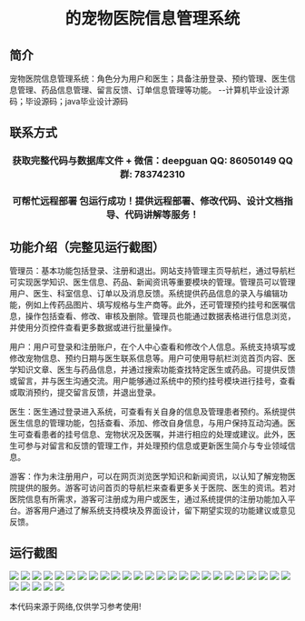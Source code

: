 <p><h1 align="center">的宠物医院信息管理系统</h1></p>

## 简介
宠物医院信息管理系统：角色分为用户和医生；具备注册登录、预约管理、医生信息管理、药品信息管理、留言反馈、订单信息管理等功能。    --计算机毕业设计源码；毕设源码；java毕业设计源码


## 联系方式
<p><h3 align="center">获取完整代码与数据库文件 + 微信：deepguan QQ: 86050149 QQ群: 783742310</h3></p>
<p><h3 align="center">可帮忙远程部署 包运行成功！提供远程部署、修改代码、设计文档指导、代码讲解等服务！</h3></p>

## 功能介绍（完整见运行截图）
管理员：基本功能包括登录、注册和退出。网站支持管理主页导航栏，通过导航栏可实现医学知识、医生信息、药品、新闻资讯等重要模块的管理。管理员可以管理用户、医生、科室信息、订单以及消息反馈。系统提供药品信息的录入与编辑功能，例如上传药品图片、填写规格与生产商等。此外，还可管理预约挂号和医嘱信息，操作包括查看、修改、审核及删除。管理员也能通过数据表格进行信息浏览，并使用分页控件查看更多数据或进行批量操作。

用户：用户可登录和注册账户，在个人中心查看和修改个人信息。系统支持填写或修改宠物信息、预约日期与医生联系信息等。用户可使用导航栏浏览首页内容、医学知识文章、医生与药品信息，并通过搜索功能查找特定医生或药品。可提供反馈或留言，并与医生沟通交流。用户能够通过系统中的预约挂号模块进行挂号，查看或取消预约，提交留言反馈，并退出登录。

医生：医生通过登录进入系统，可查看有关自身的信息及管理患者预约。系统提供医生信息的管理功能，包括查看、添加、修改自身信息，与用户保持互动沟通。医生可查看患者的挂号信息、宠物状况及医嘱，并进行相应的处理或建议。此外，医生可参与对留言和反馈的管理工作，并处理预约信息或更新医生简介与专业领域信息。

游客：作为未注册用户，可以在网页浏览医学知识和新闻资讯，以认知了解宠物医院提供的服务。游客可访问首页的导航栏来查看更多关于医院、医生的资讯。若对医院信息有所需求，游客可注册成为用户或医生，通过系统提供的注册功能加入平台。游客用户通过了解系统支持模块及界面设计，留下期望实现的功能建议或意见反馈。


## 运行截图
![](https://bs-1329754181.cos.ap-shanghai.myqcloud.com/ssm/PetHospitalInformationManagementSystem/img/001.jpg)
![](https://bs-1329754181.cos.ap-shanghai.myqcloud.com/ssm/PetHospitalInformationManagementSystem/img/002.jpg)
![](https://bs-1329754181.cos.ap-shanghai.myqcloud.com/ssm/PetHospitalInformationManagementSystem/img/003.jpg)
![](https://bs-1329754181.cos.ap-shanghai.myqcloud.com/ssm/PetHospitalInformationManagementSystem/img/004.jpg)
![](https://bs-1329754181.cos.ap-shanghai.myqcloud.com/ssm/PetHospitalInformationManagementSystem/img/005.jpg)
![](https://bs-1329754181.cos.ap-shanghai.myqcloud.com/ssm/PetHospitalInformationManagementSystem/img/006.jpg)
![](https://bs-1329754181.cos.ap-shanghai.myqcloud.com/ssm/PetHospitalInformationManagementSystem/img/007.jpg)
![](https://bs-1329754181.cos.ap-shanghai.myqcloud.com/ssm/PetHospitalInformationManagementSystem/img/008.jpg)
![](https://bs-1329754181.cos.ap-shanghai.myqcloud.com/ssm/PetHospitalInformationManagementSystem/img/009.jpg)
![](https://bs-1329754181.cos.ap-shanghai.myqcloud.com/ssm/PetHospitalInformationManagementSystem/img/010.jpg)
![](https://bs-1329754181.cos.ap-shanghai.myqcloud.com/ssm/PetHospitalInformationManagementSystem/img/011.jpg)
![](https://bs-1329754181.cos.ap-shanghai.myqcloud.com/ssm/PetHospitalInformationManagementSystem/img/012.jpg)
![](https://bs-1329754181.cos.ap-shanghai.myqcloud.com/ssm/PetHospitalInformationManagementSystem/img/013.jpg)
![](https://bs-1329754181.cos.ap-shanghai.myqcloud.com/ssm/PetHospitalInformationManagementSystem/img/014.jpg)
![](https://bs-1329754181.cos.ap-shanghai.myqcloud.com/ssm/PetHospitalInformationManagementSystem/img/015.jpg)
![](https://bs-1329754181.cos.ap-shanghai.myqcloud.com/ssm/PetHospitalInformationManagementSystem/img/016.jpg)
![](https://bs-1329754181.cos.ap-shanghai.myqcloud.com/ssm/PetHospitalInformationManagementSystem/img/017.jpg)
![](https://bs-1329754181.cos.ap-shanghai.myqcloud.com/ssm/PetHospitalInformationManagementSystem/img/018.jpg)
![](https://bs-1329754181.cos.ap-shanghai.myqcloud.com/ssm/PetHospitalInformationManagementSystem/img/019.jpg)
![](https://bs-1329754181.cos.ap-shanghai.myqcloud.com/ssm/PetHospitalInformationManagementSystem/img/020.jpg)
![](https://bs-1329754181.cos.ap-shanghai.myqcloud.com/ssm/PetHospitalInformationManagementSystem/img/021.jpg)
![](https://bs-1329754181.cos.ap-shanghai.myqcloud.com/ssm/PetHospitalInformationManagementSystem/img/022.jpg)
![](https://bs-1329754181.cos.ap-shanghai.myqcloud.com/ssm/PetHospitalInformationManagementSystem/img/023.jpg)
![](https://bs-1329754181.cos.ap-shanghai.myqcloud.com/ssm/PetHospitalInformationManagementSystem/img/024.jpg)
![](https://bs-1329754181.cos.ap-shanghai.myqcloud.com/ssm/PetHospitalInformationManagementSystem/img/025.jpg)
![](https://bs-1329754181.cos.ap-shanghai.myqcloud.com/ssm/PetHospitalInformationManagementSystem/img/026.jpg)
![](https://bs-1329754181.cos.ap-shanghai.myqcloud.com/ssm/PetHospitalInformationManagementSystem/img/027.jpg)
![](https://bs-1329754181.cos.ap-shanghai.myqcloud.com/ssm/PetHospitalInformationManagementSystem/img/028.jpg)
![](https://bs-1329754181.cos.ap-shanghai.myqcloud.com/ssm/PetHospitalInformationManagementSystem/img/029.jpg)
![](https://bs-1329754181.cos.ap-shanghai.myqcloud.com/ssm/PetHospitalInformationManagementSystem/img/030.jpg)

<p>本代码来源于网络,仅供学习参考使用!</p>
